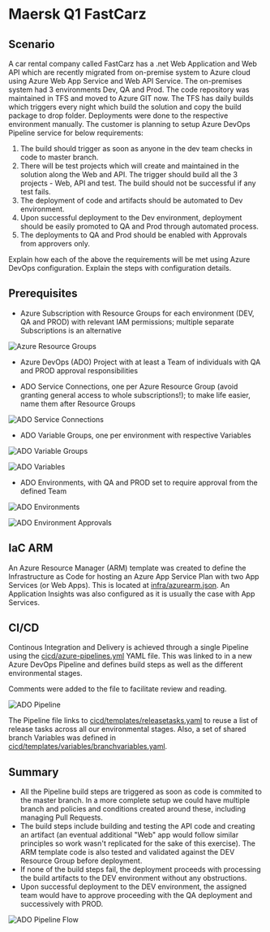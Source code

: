 # Maersk Q1 FastCarz

## Scenario
A car rental company called FastCarz has a .net Web Application and Web API which are recently migrated from on-premise system to Azure cloud using Azure Web App Service and Web API Service. The on-premises system had 3 environments Dev, QA and Prod.
The code repository was maintained in TFS and moved to Azure GIT now. The TFS has daily builds which triggers every night which build the solution and copy the build package to drop folder.
Deployments were done to the respective environment manually. The customer is planning to setup Azure DevOps Pipeline service for below requirements:
1) The build should trigger as soon as anyone in the dev team checks in code to master branch.
2) There will be test projects which will create and maintained in the solution along the Web and API.
The trigger should build all the 3 projects - Web, API and test.
The build should not be successful if any test fails.
3) The deployment of code and artifacts should be automated to Dev environment.
4) Upon successful deployment to the Dev environment, deployment should be easily promoted to QA
and Prod through automated process.
5) The deployments to QA and Prod should be enabled with Approvals from approvers only.

Explain how each of the above the requirements will be met using Azure DevOps configuration.
Explain the steps with configuration details.

## Prerequisites
- Azure Subscription with Resource Groups for each environment (DEV, QA and PROD) with relevant IAM permissions; multiple separate Subscriptions is an alternative

![Azure Resource Groups](readme/img/azureRGs.png)

- Azure DevOps (ADO) Project with at least a Team of individuals with QA and PROD approval responsibilities

- ADO Service Connections, one per Azure Resource Group (avoid granting general access to whole subscriptions!); to make life easier, name them after Resource Groups

![ADO Service Connections](readme/img/adoServiceConnections.png)

- ADO Variable Groups, one per environment with respective Variables

![ADO Variable Groups](readme/img/adoVarGroups.png)

![ADO Variables](readme/img/adoDevVars.png)

- ADO Environments, with QA and PROD set to require approval from the defined Team

![ADO Environments](readme/img/adoEnvs.png)

![ADO Environment Approvals](readme/img/adoEnvsQAapprove.png)

## IaC ARM
An Azure Resource Manager (ARM) template was created to define the Infrastructure as Code for hosting an Azure App Service Plan with two App Services (or Web Apps). This is located at [infra/azurearm.json](infra/azurearm.json). An Application Insights was also configured as it is usually the case with App Services.

## CI/CD
Continous Integration and Delivery is achieved through a single Pipeline using the [cicd/azure-pipelines.yml](cicd/azure-pipelines.yml) YAML file. This was linked to in a new Azure DevOps Pipeline and defines build steps as well as the different environmental stages.

Comments were added to the file to facilitate review and reading.

![ADO Pipeline](readme/img/adoPipeline.png)

The Pipeline file links to [cicd/templates/releasetasks.yaml](cicd/templates/releasetasks.yaml) to reuse a list of release tasks across all our environmental stages. Also, a set of shared branch Variables was defined in [cicd/templates/variables/branchvariables.yaml](cicd/templates/variables/branchvariables.yaml).

## Summary
- All the Pipeline build steps are triggered as soon as code is commited to the master branch. In a more complete setup we could have multiple branch and policies and conditions created around these, including managing Pull Requests.
- The build steps include building and testing the API code and creating an artifact (an eventual additional "Web" app would follow similar principles so work wasn't replicated for the sake of this exercise). The ARM template code is also tested and validated against the DEV Resource Group before deployment.
- If none of the build steps fail, the deployment proceeds with processing the build artifacts to the DEV environment without any obstructions.
- Upon successful deployment to the DEV environment, the assigned team would have to approve proceeding with the QA deployment and successively with PROD.

![ADO Pipeline Flow](readme/img/adoPipelineFlow.png)
